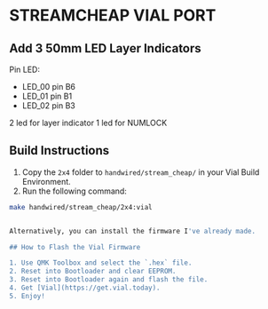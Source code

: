 
# STREAMCHEAP VIAL PORT

## Add 3 50mm LED Layer Indicators

Pin LED:

- LED_00 pin B6
- LED_01 pin B1
- LED_02 pin B3

2 led for layer indicator 
1 led for NUMLOCK

## Build Instructions

1. Copy the `2x4` folder to `handwired/stream_cheap/` in your Vial Build Environment.
2. Run the following command:

```bash
make handwired/stream_cheap/2x4:vial


Alternatively, you can install the firmware I've already made.

## How to Flash the Vial Firmware

1. Use QMK Toolbox and select the `.hex` file.
2. Reset into Bootloader and clear EEPROM.
3. Reset into Bootloader again and flash the file.
4. Get [Vial](https://get.vial.today).
5. Enjoy!






